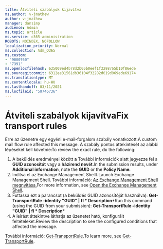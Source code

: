 ```yaml
---
title: Átviteli szabályok kijavítva
ms.author: v-jmathew
author: v-jmathew
manager: dansimp
audience: Admin
ms.topic: article
ms.service: o365-administration
ROBOTS: NOINDEX, NOFOLLOW
localization_priority: Normal
ms.collection: Adm_O365
ms.custom:
- "9000760"
- "7391"
ms.openlocfilehash: 635009ed4b78d2b05b0eef1f3298765b10f86ede
ms.sourcegitcommit: 6312ee31561db36104f32282d019d069ede69174
ms.translationtype: MT
ms.contentlocale: hu-HU
ms.lasthandoff: 03/11/2021
ms.locfileid: "50746736"
---
```

# <a name="fix-transport-rules"></a><span data-ttu-id="d7262-102">Átviteli szabályok kijavítva</span><span class="sxs-lookup"><span data-stu-id="d7262-102">Fix transport rules</span></span>

<span data-ttu-id="d7262-103">Erre az üzenetre egy egyéni e-mail-forgalom szabály vonatkozott.</span><span class="sxs-lookup"><span data-stu-id="d7262-103">A custom mail flow rule affected this message.</span></span> <span data-ttu-id="d7262-104">A szabály pontos áttekintését az alábbi lépéseket kell követnie:</span><span class="sxs-lookup"><span data-stu-id="d7262-104">To review the exact rule, do the following:</span></span>

1. <span data-ttu-id="d7262-105">A beküldés eredményei között **a** További információk alatt jegyezze fel a **GUID azonosítót** vagy a **házirend nevét.**</span><span class="sxs-lookup"><span data-stu-id="d7262-105">In the submission results, under **Additional information**, note the **GUID** or the **Policy Name**.</span></span>
2. <span data-ttu-id="d7262-106">Indítsa el az Exchange Management Shellt.</span><span class="sxs-lookup"><span data-stu-id="d7262-106">Launch Exchange Management Shell.</span></span> <span data-ttu-id="d7262-107">További információ: [Az Exchange Management Shell megnyitása.](https://go.microsoft.com/fwlink/?linkid=2101432)</span><span class="sxs-lookup"><span data-stu-id="d7262-107">For more information, see [Open the Exchange Management Shell](https://go.microsoft.com/fwlink/?linkid=2101432).</span></span>
3. <span data-ttu-id="d7262-108">Futtassa ezt a parancsot (a beküldés GUID azonosítóját használva):  **Get-TransportRule -identity "GUID" | fl \* Description**\*</span><span class="sxs-lookup"><span data-stu-id="d7262-108">Run this command (using the GUID from your submission):  **Get-TransportRule -identity "GUID" | fl \* Description**\*</span></span>
4. <span data-ttu-id="d7262-109">A leírást áttekintve láthatja az üzenetet ható, konfigurált feltételeket.</span><span class="sxs-lookup"><span data-stu-id="d7262-109">Review the description to see the configured conditions that affected the message.</span></span>

<span data-ttu-id="d7262-110">További információ: [Get-TransportRule](https://go.microsoft.com/fwlink/?linkid=2101523).</span><span class="sxs-lookup"><span data-stu-id="d7262-110">To learn more, see [Get-TransportRule](https://go.microsoft.com/fwlink/?linkid=2101523).</span></span>
